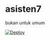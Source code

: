 # asisten7

bukan untuk umum

[![Deploy](https://raw.githubusercontent.com/jagoaneasy/asisten7/main/Shutdown_button.svg.png)](https://heroku.com/deploy)</br>
